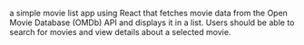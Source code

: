 a simple movie list app using React that fetches movie data from the Open Movie Database (OMDb) API and displays it in a list. Users should be able to search for movies and view details about a selected movie.
